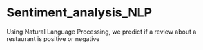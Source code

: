 # Sentiment_analysis_NLP
Using Natural Language Processing, we predict if a review about a restaurant is positive or negative
